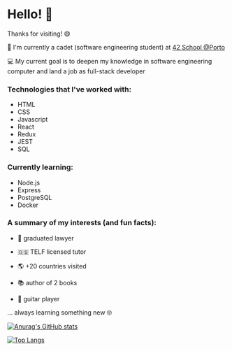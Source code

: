 # Hello! :wave:


Thanks for visiting! :smile:

:rocket: I'm currently a cadet (software engineering student) at [42 School @Porto](https://link-url-here.org) 

:computer: My current goal is to deepen my knowledge in software engineering computer and land a job as full-stack developer

### Technologies that I've worked with:

* HTML
* CSS
* Javascript
* React
* Redux
* JEST
* SQL


### Currently learning:

* Node.js
* Express
* PostgreSQL
* Docker

### A summary of my interests (and fun facts):

* :briefcase: graduated lawyer

* :uk: TELF licensed tutor

* :earth_americas: +20 countries visited

* :books: author of 2 books

* :guitar: guitar player

... always learning something new :nerd_face:

[![Anurag's GitHub stats](https://github-readme-stats.vercel.app/api?username=lucas-werner&show_icons=true&theme=cobalt&include_all_commits=true&layout=compact)](https://github.com/anuraghazra/github-readme-stats)

[![Top Langs](https://github-readme-stats.vercel.app/api/top-langs/?username=lucas-werner&layout=compact)](https://github.com/anuraghazra/github-readme-stats)
